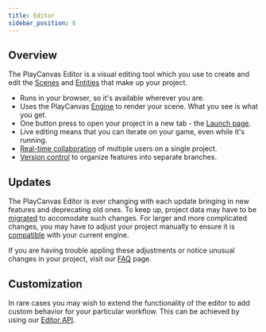 ```yaml
---
title: Editor
sidebar_position: 6
---
```


## Overview

The PlayCanvas Editor is a visual editing tool which you use to create and edit the [Scenes](../glossary#scene) and [Entities](../glossary#entity) that make up your project.

* Runs in your browser, so it's available wherever you are.
* Uses the PlayCanvas [Engine](../engine) to render your scene. What you see is what you get.
* One button press to open your project in a new tab - the [Launch page](launch-page).
* Live editing means that you can iterate on your game, even while it's running.
* [Real-time collaboration](realtime-collaboration) of multiple users on a single project.
* [Version control](version-control) to organize features into separate branches.

## Updates

The PlayCanvas Editor is ever changing with each update bringing in new features and deprecating old ones. To keep up, project data may have to be [migrated](migrations) to accomodate such changes. For larger and more complicated changes, you may have to adjust your project manually to ensure it is [compatible](engine-compatibility) with your current engine.

If you are having trouble appling these adjustments or notice unusual changes in your project, visit our [FAQ](faq) page.

## Customization

In rare cases you may wish to extend the functionality of the editor to add custom behavior for your particular workflow. This can be achieved by using our [Editor API](editor-api).
